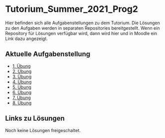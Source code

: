 # Tutorium_Summer_2021_Prog2

Hier befinden sich alle Aufgabenstellungen zu dem Tutorium. Die Lösungen zu den Aufgaben werden in separaten Repositories bereitgestellt.
Wenn ein Repository für Lösungen verfügbar wird, dann wird hier und in Moodle ein Link dazu angezeigt.

## Aktuelle Aufgabenstellung

- [1. Übung](./First_Exercise.md)
- [2. Übung](./Second_Exercise.md)
- [3. Übung](./ClassPractice.md)
- [4. Übung](./Fourth_Exercise.md)
- [5. Übung](./Fifth_Exercise.md)
- [6. Übung](./SixthExercise.md)
- [7. Übung](./Exercise_7.md)
- [8. Übung](./Exercise_8.md)


## Links zu Lösungen

Noch keine Lösungen freigeschaltet.
